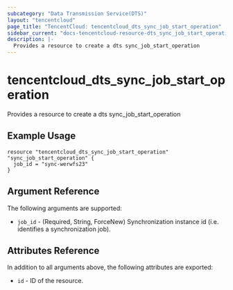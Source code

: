 ```yaml
---
subcategory: "Data Transmission Service(DTS)"
layout: "tencentcloud"
page_title: "TencentCloud: tencentcloud_dts_sync_job_start_operation"
sidebar_current: "docs-tencentcloud-resource-dts_sync_job_start_operation"
description: |-
  Provides a resource to create a dts sync_job_start_operation
---
```


# tencentcloud_dts_sync_job_start_operation

Provides a resource to create a dts sync_job_start_operation

## Example Usage

```hcl
resource "tencentcloud_dts_sync_job_start_operation" "sync_job_start_operation" {
  job_id = "sync-werwfs23"
}
```

## Argument Reference

The following arguments are supported:

* `job_id` - (Required, String, ForceNew) Synchronization instance id (i.e. identifies a synchronization job).

## Attributes Reference

In addition to all arguments above, the following attributes are exported:

* `id` - ID of the resource.



